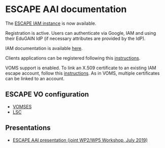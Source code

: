 # ESCAPE AAI documentation

The [ESCAPE IAM instance][escape-iam] is now available.

Registration is active. Users can authenticate via Google, IAM and using their
EduGAIN IdP (if necessary attributes are provided by the IdP). 

IAM documentation is available [here][iam-docs].

Clients applications can be registered following this
[instructions][client-registration].

VOMS support is enabled. To link an X.509 certificate to an existing IAM escape
account, follow this [instructions][x509-linking]. As in VOMS, multiple
certificates can be linked to an account.

## ESCAPE VO configuration

- [VOMSES](./voms-config/voms-escape.cloud.cnaf.infn.it.vomses)
- [LSC](./voms-config/voms-escape.cloud.cnaf.infn.it.lsc)

## Presentations

- [ESCAPE AAI presentation (joint WP2/WP5 Workshop, July 2019)][escape-aai-slides-020719]

[escape-iam]: https://iam-escape.cloud.cnaf.infn.it
[iam-docs]: https://indigo-iam.github.io/docs
[client-registration]: https://indigo-iam.github.io/docs/v/current/user-guide/client-registration.html
[x509-linking]: https://indigo-iam.github.io/docs/v/current/user-guide/account-linking/x509.html
[escape-aai-slides-020719]: https://indico.in2p3.fr/event/19214/contributions/73463/attachments/54261/70956/ESCAPE-AAI-020719.pdf
